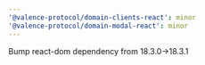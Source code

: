 ```yaml
---
'@valence-protocol/domain-clients-react': minor
'@valence-protocol/domain-modal-react': minor
---
```


Bump react-dom dependency from 18.3.0->18.3.1
